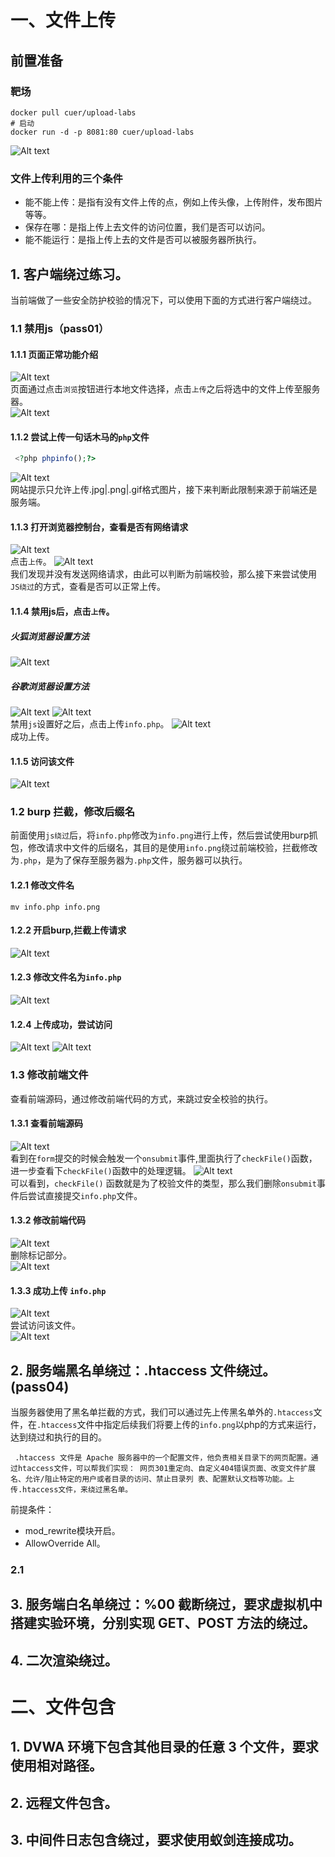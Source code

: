 # 一、文件上传
## 前置准备
### 靶场
```shell
docker pull cuer/upload-labs
# 启动
docker run -d -p 8081:80 cuer/upload-labs
```
![Alt text](image.png)
### 文件上传利用的三个条件
* 能不能上传：是指有没有文件上传的点，例如上传头像，上传附件，发布图片等等。
* 保存在哪：是指上传上去文件的访问位置，我们是否可以访问。
* 能不能运行：是指上传上去的文件是否可以被服务器所执行。
## 1. 客户端绕过练习。
当前端做了一些安全防护校验的情况下，可以使用下面的方式进行客户端绕过。
### 1.1 禁用js（pass01）
#### 1.1.1 页面正常功能介绍
![Alt text](image-1.png)   
页面通过点击`浏览`按钮进行本地文件选择，点击`上传`之后将选中的文件上传至服务器。   
![Alt text](image-2.png)
#### 1.1.2 尝试上传一句话木马的`php`文件
```php
 <?php phpinfo();?>
```
![Alt text](image-3.png)   
网站提示只允许上传.jpg|.png|.gif格式图片，接下来判断此限制来源于前端还是服务端。
#### 1.1.3 打开浏览器控制台，查看是否有网络请求
![Alt text](image-4.png)   
点击`上传`。
![Alt text](image-5.png)   
我们发现并没有发送网络请求，由此可以判断为前端校验，那么接下来尝试使用`JS绕过`的方式，查看是否可以正常上传。
#### 1.1.4 禁用js后，点击`上传`。
##### 火狐浏览器设置方法
![Alt text](image-10.png)
##### 谷歌浏览器设置方法
![Alt text](image-8.png)
![Alt text](image-9.png)   
禁用`js`设置好之后，点击上传`info.php`。
![Alt text](image-11.png)  
成功上传。
#### 1.1.5 访问该文件
![Alt text](image-12.png)
### 1.2 burp 拦截，修改后缀名
前面使用`js绕过`后，将`info.php`修改为`info.png`进行上传，然后尝试使用burp抓包，修改请求中文件的后缀名，其目的是使用`info.png`绕过前端校验，拦截修改为`.php`，是为了保存至服务器为`.php`文件，服务器可以执行。
#### 1.2.1 修改文件名
```shell
mv info.php info.png
```
#### 1.2.2 开启burp,拦截上传请求
![Alt text](image-13.png)
#### 1.2.3 修改文件名为`info.php`
![Alt text](image-14.png)
#### 1.2.4 上传成功，尝试访问
![Alt text](image-15.png)
![Alt text](image-16.png)
### 1.3 修改前端文件
查看前端源码，通过修改前端代码的方式，来跳过安全校验的执行。
#### 1.3.1 查看前端源码
![Alt text](image-17.png)   
看到在`form`提交的时候会触发一个`onsubmit`事件,里面执行了`checkFile()`函数，进一步查看下`checkFile()`函数中的处理逻辑。
![Alt text](image-18.png)   
可以看到，`checkFile()` 函数就是为了校验文件的类型，那么我们删除`onsubmit`事件后尝试直接提交`info.php`文件。
#### 1.3.2 修改前端代码
![Alt text](image-19.png)   
删除标记部分。   
![Alt text](image-20.png)
#### 1.3.3 成功上传 `info.php`
![Alt text](image-21.png)    
尝试访问该文件。   
![Alt text](image-22.png)
## 2. 服务端黑名单绕过：.htaccess 文件绕过。(pass04)
当服务器使用了黑名单拦截的方式，我们可以通过先上传黑名单外的`.htaccess`文件，在`.htaccess`文件中指定后续我们将要上传的`info.png`以php的方式来运行，达到绕过和执行的目的。
```text
 .htaccess 文件是 Apache 服务器中的一个配置文件，他负责相关目录下的网页配置。通过htaccess文件，可以帮我们实现： 网页301重定向、自定义404错误页面、改变文件扩展名、允许/阻止特定的用户或者目录的访问、禁止目录列 表、配置默认文档等功能。上传.htaccess文件，来绕过黑名单。
```
前提条件：   
* mod_rewrite模块开启。
* AllowOverride All。
### 2.1 
## 3. 服务端白名单绕过：%00 截断绕过，要求虚拟机中搭建实验环境，分别实现 GET、POST 方法的绕过。
## 4. 二次渲染绕过。
# 二、文件包含
## 1. DVWA 环境下包含其他目录的任意 3 个文件，要求使用相对路径。
## 2. 远程文件包含。
## 3. 中间件日志包含绕过，要求使用蚁剑连接成功。